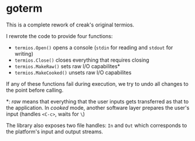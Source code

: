 goterm
======

This is a complete rework of creak's original termios.

I rewrote the code to provide four functions:
 - `termios.Open()` opens a console (`stdin` for reading and `stdout` for writing)
 - `termios.Close()` closes everything that requires closing
 - `termios.MakeRaw()` sets raw I/O capabilites\*
 - `termios.MakeCooked()` unsets raw I/O capabilites

If any of these functions fail during execution, we try to undo all changes to the point before calling.

\*: *raw* means that everything that the user inputs gets transferred as that to the application. In *cooked* mode, another software layer prepares the user's input (handles `<C-c>`, waits for `\`)

The library also exposes two file handles: `In` and `Out` which corresponds to the platform's input and output streams.

